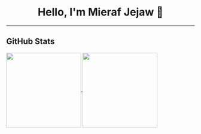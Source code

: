 <h1 align="center" style="margin-top: 50px;">
  <b>Hello, I'm Mieraf Jejaw 👋</b>
</h1>
<hr />

<h2>GitHub Stats</h2>
<a href="https://github.com/miejejaw/github-readme-stats">
  <img height=200 align="center" src="https://github-readme-stats.vercel.app/api?username=miejejaw&theme=transparent&show_icons=true" />
</a>
<a href="https://github.com/miejejaw/convoychat">
  <img height=200 align="center" src="https://github-readme-stats.vercel.app/api/top-langs?username=miejejaw&layout=compact&theme=transparent&langs_count=8&card_width=320" />
</a>
